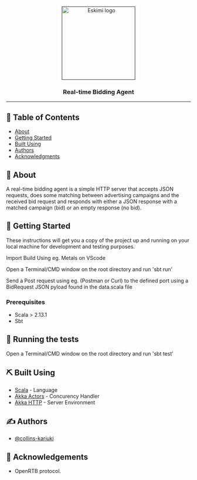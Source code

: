 <p align="center" >
  <a href="" rel="noopener">
 <img width=200px height=200px src="https://global-uploads.webflow.com/60859154db955843c7fc06e7/6086e5b19dcb8d16f5451709_Eskimi.svg" alt="Eskimi logo"></a>
</p>

<h3 align="center">Real-time Bidding Agent</h3>

---

## 📝 Table of Contents

- [About](#about)
- [Getting Started](#getting_started)
- [Built Using](#built_using)
- [Authors](#authors)
- [Acknowledgments](#acknowledgement)

## 🧐 About <a name = "about"></a>

A real-time bidding agent is a simple HTTP server that accepts JSON requests, does some matching between advertising campaigns and the received bid request and responds with either a JSON response with a matched campaign (bid) or an empty response (no bid).

## 🏁 Getting Started <a name = "getting_started"></a>

These instructions will get you a copy of the project up and running on your local machine for development and testing purposes.

Import Build Using eg. Metals on VScode

Open a Terminal/CMD window on the root directory and run 'sbt run'

Send a Post request using eg. (Postman or Curl) to the defined port using a BidRequest JSON pyload found in the data.scala file

### Prerequisites

- Scala > 2.13.1
- Sbt

## 🔧 Running the tests <a name = "tests"></a>

Open a Terminal/CMD window on the root directory and run 'sbt test'

## ⛏️ Built Using <a name = "built_using"></a>

- [Scala](https://www.mongodb.com/) - Language
- [Akka Actors](https://www.scala-lang.org/) - Concurency Handler
- [Akka HTTP](https://doc.akka.io/docs/akka-http/current/) - Server Environment

## ✍️ Authors <a name = "authors"></a>

- [@collins-kariuki](https://github.com/collins-kariuki)

## 🎉 Acknowledgements <a name = "acknowledgement"></a>

- OpenRTB protocol.
